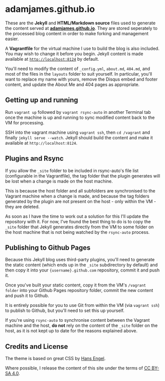 adamjames.github.io
====================

These are the **Jekyll** and **HTML/Markdown source** files used to generate the content served at <a href='http://adamjames.github.io'>**adamjames.github.io**</a>. They are stored seperately to the processed blog content in order to make forking and management easier.

A **Vagrantfile** for the virtual machine I use to build the blog is also included. You may wish to change it before you begin. Jekyll content is made available at <a href="http://localhost:8124">`http://localhost:8124`</a> by default. 

You'll need to modify the content of `_config.yml`, `about.md`, `404.md`, and most of the files in the `layouts` folder to suit yourself. In particular, you'll want to replace my name with yours, remove the Disqus embed and footer content, and update the About Me and 404 pages as appropriate.

Getting up and running
----------------------

Run `vagrant up` followed by `vagrant rsync-auto` in another Terminal tab once the machine is up and running to sync modified content back to the VM for processing.

SSH into the vagrant machine using `vagrant ssh`, then `cd /vagrant` and finally `jekyll serve --watch`. Jekyll should build the content and make it available at `http://localhost:8124`.

Plugins and Rsync
-----------------

If you allow the `_site` folder to be included in rsync-auto's file list (configurable in the Vagrantfile), the tag folder that the plugin generates will be lost when a change is made on the host machine. 

This is because the host folder and all subfolders are synchronised to the Vagrant machine when a change is made, and because the tag folders generated by the plugin are not present on the host - only within the VM - they are deleted. 

As soon as I have the time to work out a solution for this I'll update the repository with it. For now, I've found the best thing to do is to copy the `_site` folder that Jekyll generates directly from the VM to some folder on the host machine that is not being watched by the `rsync-auto` process. 


Publishing to Github Pages
--------------------------

Because this Jekyll blog uses third-party plugins, you'll need to generate the static content (which ends up in the `_site` subdirectory by default) and then copy it into your `{username}.github.com` repository, commit it and push it.

Once you've built your static content, copy it from the VM's `/vagrant folder` into your Github Pages repository folder, commit the new content and push it to Github.

It is entirely possible for you to use Git from within the VM (via `vagrant ssh`) to publish to Github, but you'll need to set this up yourself.

If you're using `rsync-auto` to synchronise content between the Vagrant machine and the host, **do not** rely on the content of the `_site` folder on the host, as it is not kept up to date for the reasons explained above.

Credits and License
-------------------

The theme is based on great CSS by <a href='https://github.com/hans/hans.github.com'>Hans Engel</a>. 

Where possible, I release the content of this site under the terms of <a rel="license" href="http://creativecommons.org/licenses/by-sa/4.0/">CC BY-SA 4.0</a>.
